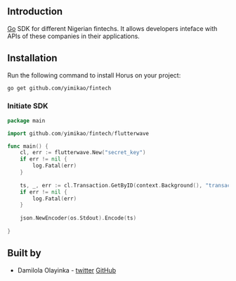 ## Introduction

[Go](https://golang.org) SDK for different Nigerian fintechs. It allows developers inteface with APIs of these companies in their applications.

## Installation 

Run the following command to install Horus on your project:

```bash
go get github.com/yimikao/fintech
```
### Initiate SDK

```go
package main

import github.com/yimikao/fintech/flutterwave

func main() {
    cl, err := flutterwave.New("secret_key")
    if err != nil {
        log.Fatal(err)
    }
    
    ts, _, err := cl.Transaction.GetByID(context.Background(), "transaction_id")
    if err != nil {
        log.Fatal(err)
    }
  
    json.NewEncoder(os.Stdout).Encode(ts)
    
}
```
## Built by 

* Damilola Olayinka - [twitter](https://twitter.com/unimppressed) [GitHub](https://github.com/yimikao)

